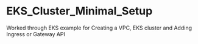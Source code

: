 # EKS_Cluster_Minimal_Setup
Worked through EKS example for Creating a VPC, EKS cluster and Adding Ingress or Gateway API
